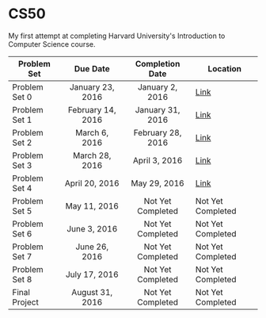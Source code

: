 # CS50
My first attempt at completing Harvard University's Introduction to Computer Science course.


| Problem Set        | Due Date           | Completion Date           | Location  |
| ------------- |:-------------:|:-------------:| -----|
| Problem Set 0      | January 23, 2016   | January 2, 2016   | [Link](https://scratch.mit.edu/projects/92891209/) |
| Problem Set 1      | February 14, 2016  | January 31, 2016   | [Link](https://github.com/f43154/CS50/tree/master/pset1) |
| Problem Set 2      | March 6, 2016      | February 28, 2016   | [Link](https://github.com/f43154/CS50/tree/master/pset2) |
| Problem Set 3      | March 28, 2016     | April 3, 2016   | [Link](https://github.com/f43154/CS50/tree/master/pset3) |
| Problem Set 4      | April 20, 2016     | May 29, 2016   | [Link](https://github.com/f43154/CS50/tree/master/pset4) |
| Problem Set 5      | May 11, 2016       | Not Yet Completed   | Not Yet Completed |
| Problem Set 6      | June 3, 2016       | Not Yet Completed   | Not Yet Completed |
| Problem Set 7      | June 26, 2016      | Not Yet Completed   | Not Yet Completed |
| Problem Set 8      | July 17, 2016      | Not Yet Completed   | Not Yet Completed |
| Final Project      | August 31, 2016    | Not Yet Completed   | Not Yet Completed |
